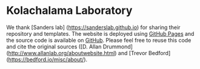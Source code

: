 # Kolachalama Laboratory

We thank [Sanders lab] (https://sanderslab.github.io) for sharing their repository and templates. The website is deployed using [GitHub Pages](https://vkola-lab.github.io) and the source code is available on [GitHub](https://github.com/sanderslab). Please feel free to reuse this code and cite the original sources ([D. Allan Drummond] (http://www.allanlab.org/aboutwebsite.html) and [Trevor Bedford] (https://bedford.io/misc/about/).
